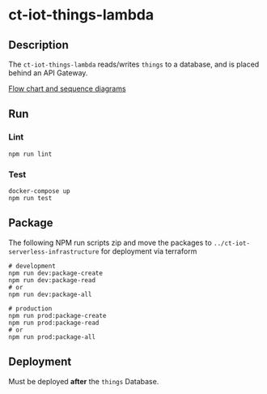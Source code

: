 # ct-iot-things-lambda

## Description
The `ct-iot-things-lambda` reads/writes `things` to a database, and is placed behind an API Gateway.

[Flow chart and sequence diagrams](./docs/DIAGRAMS.md)

## Run

### Lint
```
npm run lint
```

### Test
```
docker-compose up
npm run test
```

## Package
The following NPM run scripts zip and move the packages to `../ct-iot-serverless-infrastructure` for deployment via 
terraform
```
# development
npm run dev:package-create
npm run dev:package-read
# or
npm run dev:package-all

# production
npm run prod:package-create
npm run prod:package-read
# or
npm run prod:package-all
```

## Deployment
Must be deployed **after** the `things` Database.
